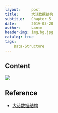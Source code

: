 ```yaml
---
layout:     post
title:      大话数据结构
subtitle:   Chapter 5
date:       2019-03-20
author:     Lance
header-img: img/bg.jpg
catalog: true
tags:
    Data-Structure
---
```


## Content  
![](https://i.loli.net/2019/03/25/5c98c26403faa.png)

## Reference  
- [大话数据结构](https://book.douban.com/subject/6424904/)  